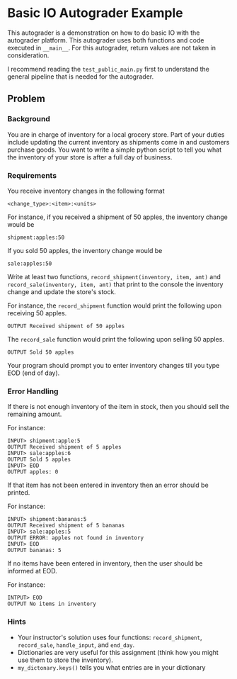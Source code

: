 # Basic IO Autograder Example

This autograder is a demonstration on how to do basic IO with the autograder platform.
This autograder uses both functions and code executed in `__main__`. For this autograder, return values
are not taken in consideration.

I recommend reading the `test_public_main.py` first to understand the general pipeline
that is needed for the autograder.


## Problem

### Background

You are in charge of inventory for a local grocery store. Part of your duties include updating the current inventory as 
shipments come in and customers purchase goods. You want to write a simple python script to tell you what the inventory 
of your store is after a full day of business.

### Requirements
You receive inventory changes in the following format
```text
<change_type>:<item>:<units>
```

For instance, if you received a shipment of 50 apples, the inventory change would be

```text
shipment:apples:50
```

If you sold 50 apples, the inventory change would be
```text
sale:apples:50
```

Write at least two functions, `record_shipment(inventory, item, amt)` and `record_sale(inventory, item, amt)` that print to the console the 
inventory change and update the store's stock.

For instance, the `record_shipment` function would print the following upon receiving 50 apples.
```text
OUTPUT Received shipment of 50 apples
```

The `record_sale` function would print the following upon selling 50 apples.

```text
OUTPUT Sold 50 apples
```

Your program should prompt you to enter inventory changes till you type EOD (end of day).

### Error Handling
If there is not enough inventory of the item in stock, then you should sell the remaining amount.

For instance:

```text
INPUT> shipment:apple:5
OUTPUT Received shipment of 5 apples
INPUT> sale:apples:6
OUTPUT Sold 5 apples
INPUT> EOD
OUTPUT apples: 0
```

If that item has not been entered in inventory then an error should be printed.

For instance:

```text
INPUT> shipment:bananas:5
OUTPUT Received shipment of 5 bananas
INPUT> sale:apples:5
OUTPUT ERROR: apples not found in inventory
INPUT> EOD
OUTPUT bananas: 5
```


If no items have been entered in inventory, then the user should be informed at EOD.

For instance:

```text
INTPUT> EOD
OUTPUT No items in inventory
```


### Hints

- Your instructor's solution uses four functions: `record_shipment`, `record_sale`, `handle_input`, and `end_day`.
- Dictionaries are very useful for this assignment (think how you might use them to store the inventory).
- `my_dictonary.keys()` tells you what entries are in your dictionary

### 


